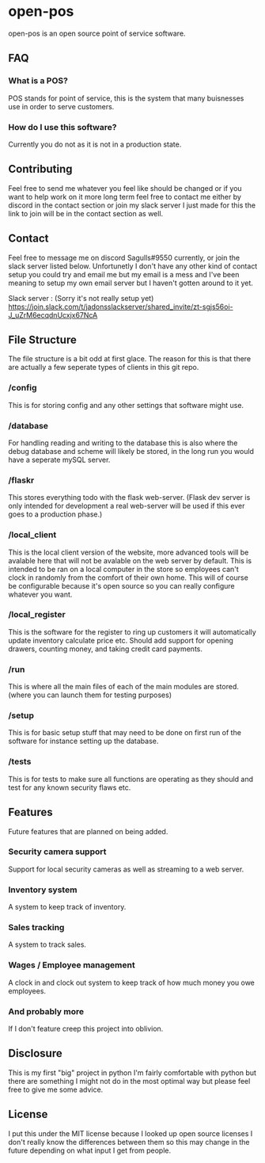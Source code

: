 # open-pos
open-pos is an open source point of service software.


## FAQ

### What is a POS?
POS stands for point of service, this is the system that many buisnesses use in order to serve customers.

### How do I use this software?
Currently you do not as it is not in a production state.


## Contributing
Feel free to send me whatever you feel like should be changed or if you want to help work on it more long term feel free to contact me either by discord in the contact section or join my slack server I just made for this the link to join will be in the contact section as well.


## Contact
Feel free to message me on discord Sagulls#9550 currently, or join the slack server listed below. Unfortunetly I don't have any other kind of contact setup you could try and email me but my email is a mess and I've been meaning to setup my own email server but I haven't gotten around to it yet.

Slack server : (Sorry it's not really setup yet)
https://join.slack.com/t/jadonsslackserver/shared_invite/zt-sgjs56oi-J_uZrM6ecqdnUcxjx67NcA


## File Structure
The file structure is a bit odd at first glace.  The reason for this is that there are actually a few seperate types of clients in this git repo.

### /config
This is for storing config and any other settings that software might use.

### /database
For handling reading and writing to the database this is also where the debug database and scheme will likely be stored, in the long run you would have a seperate mySQL server.

### /flaskr
This stores everything todo with the flask web-server.  (Flask dev server is only intended for development a real web-server will be used if this ever goes to a production phase.)

### /local_client
This is the local client version of the website, more advanced tools will be avalable here that will not be avalable on the web server by default.  This is intended to be ran on a local computer in the store so employees can't clock in randomly from the comfort of their own home.  This will of course be configurable because it's open source so you can really configure whatever you want.

### /local_register
This is the software for the register to ring up customers it will automatically update inventory calculate price etc.  Should add support for opening drawers, counting money, and taking credit card payments.

### /run
This is where all the main files of each of the main modules are stored.  (where you can launch them for testing purposes)

### /setup
This is for basic setup stuff that may need to be done on first run of the software for instance setting up the database.

### /tests
This is for tests to make sure all functions are operating as they should and test for any known security flaws etc.


## Features
Future features that are planned on being added.

### Security camera support
Support for local security cameras as well as streaming to a web server.

### Inventory system
A system to keep track of inventory.

### Sales tracking
A system to track sales.

### Wages / Employee management
A clock in and clock out system to keep track of how much money you owe employees.

### And probably more
If I don't feature creep this project into oblivion.


## Disclosure
This is my first "big" project in python I'm fairly comfortable with python but there are something I might not do in the most optimal way but please feel free to give me some advice.


## License
I put this under the MIT license because I looked up open source licenses I don't really know the differences between them so this may change in the future depending on what input I get from people.